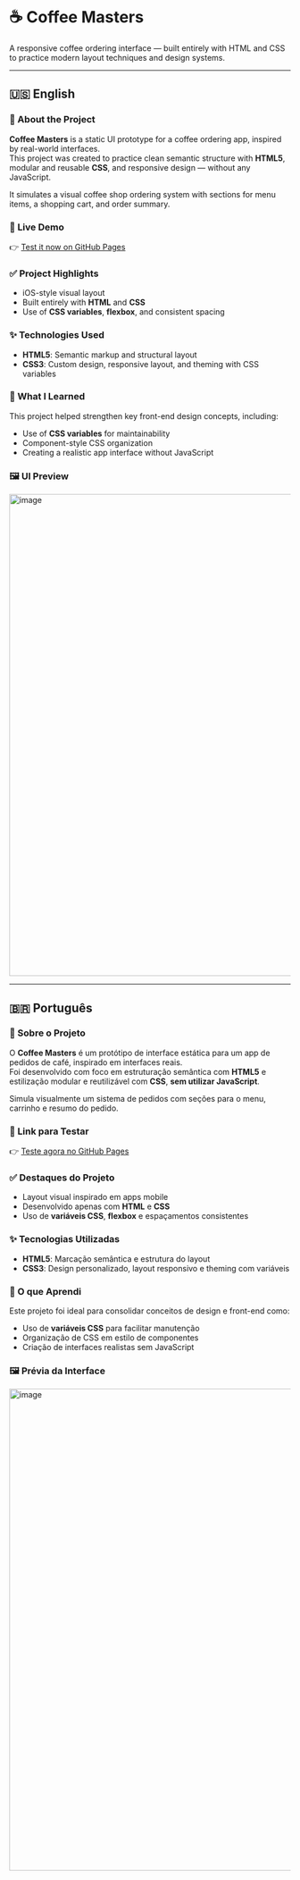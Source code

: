 # ☕ Coffee Masters

A responsive coffee ordering interface — built entirely with HTML and CSS to practice modern layout techniques and design systems.

---

## 🇺🇸 English

### 🚀 About the Project

**Coffee Masters** is a static UI prototype for a coffee ordering app, inspired by real-world interfaces.  
This project was created to practice clean semantic structure with **HTML5**, modular and reusable **CSS**, and responsive design — without any JavaScript.

It simulates a visual coffee shop ordering system with sections for menu items, a shopping cart, and order summary.

### 🔗 Live Demo

👉 [Test it now on GitHub Pages](https://marcosnicolau000.github.io/Coffe-Masters/)

### ✅ Project Highlights

- iOS-style visual layout  
- Built entirely with **HTML** and **CSS**  
- Use of **CSS variables**, **flexbox**, and consistent spacing

### ✨ Technologies Used

- **HTML5**: Semantic markup and structural layout  
- **CSS3**: Custom design, responsive layout, and theming with CSS variables  

### 🎯 What I Learned

This project helped strengthen key front-end design concepts, including:  
- Use of **CSS variables** for maintainability  
- Component-style CSS organization  
- Creating a realistic app interface without JavaScript

### 🖼️ UI Preview

<img width="1342" height="863" alt="image" src="https://github.com/user-attachments/assets/b150082f-f688-49e6-bc3c-4915927bfc1c" />

---

## 🇧🇷 Português

### 🚀 Sobre o Projeto

O **Coffee Masters** é um protótipo de interface estática para um app de pedidos de café, inspirado em interfaces reais.  
Foi desenvolvido com foco em estruturação semântica com **HTML5** e estilização modular e reutilizável com **CSS**, **sem utilizar JavaScript**.

Simula visualmente um sistema de pedidos com seções para o menu, carrinho e resumo do pedido.

### 🔗 Link para Testar

👉 [Teste agora no GitHub Pages](https://marcosnicolau000.github.io/Coffe-Masters/)

### ✅ Destaques do Projeto

- Layout visual inspirado em apps mobile  
- Desenvolvido apenas com **HTML** e **CSS**  
- Uso de **variáveis CSS**, **flexbox** e espaçamentos consistentes  

### ✨ Tecnologias Utilizadas

- **HTML5**: Marcação semântica e estrutura do layout  
- **CSS3**: Design personalizado, layout responsivo e theming com variáveis  

### 🎯 O que Aprendi

Este projeto foi ideal para consolidar conceitos de design e front-end como:  
- Uso de **variáveis CSS** para facilitar manutenção  
- Organização de CSS em estilo de componentes  
- Criação de interfaces realistas sem JavaScript

### 🖼️ Prévia da Interface

<img width="1342" height="863" alt="image" src="https://github.com/user-attachments/assets/8abfd1af-19e9-4099-8b9c-b64ece773f52" />
